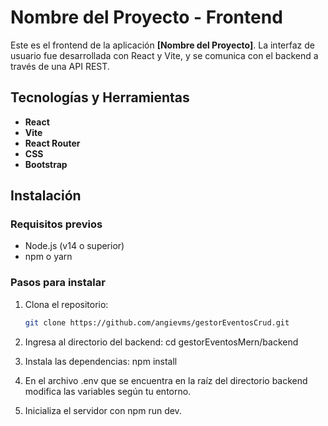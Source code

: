 # Nombre del Proyecto - Frontend

Este es el frontend de la aplicación **[Nombre del Proyecto]**. La interfaz de usuario fue desarrollada con React y Vite, y se comunica con el backend a través de una API REST.

## Tecnologías y Herramientas

- **React**
- **Vite**
- **React Router**
- **CSS** 
- **Bootstrap** 

## Instalación

### Requisitos previos

- Node.js (v14 o superior)
- npm o yarn

### Pasos para instalar

1. Clona el repositorio:

   ```bash
   git clone https://github.com/angievms/gestorEventosCrud.git

2. Ingresa al directorio del backend: cd gestorEventosMern/backend

3. Instala las dependencias: npm install

4. En el archivo .env que se encuentra en la raíz del directorio backend modifica las variables según tu entorno.

5. Inicializa el servidor con npm run dev.